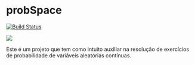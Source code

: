# probSpace
[![Build Status][travis-image]][travis-url]

![](https://i.imgur.com/DHV5JND.png)

Este é um projeto que tem como intuito auxiliar na resolução de exercícios de probabilidade de variáveis aleatórias contínuas.

[travis-image]: https://img.shields.io/travis/dbader/node-datadog-metrics/master.svg?style=flat-square
[travis-url]: https://travis-ci.org/dbader/node-datadog-metrics


